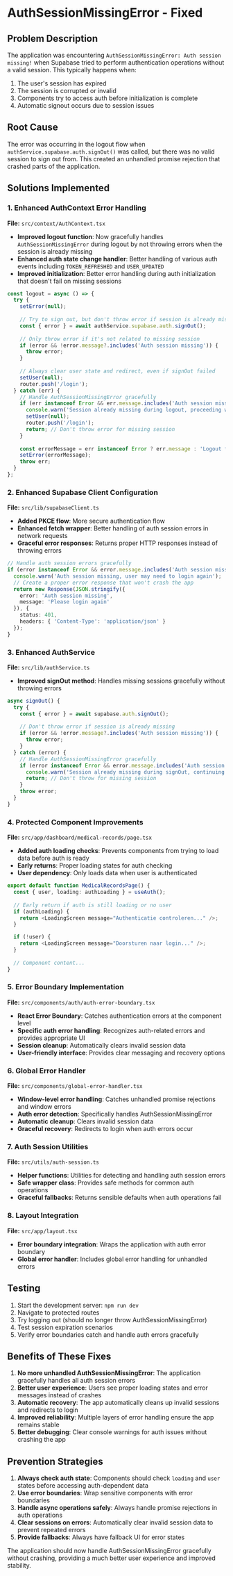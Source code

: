 # AuthSessionMissingError - Fixed

## Problem Description
The application was encountering `AuthSessionMissingError: Auth session missing!` when Supabase tried to perform authentication operations without a valid session. This typically happens when:

1. The user's session has expired
2. The session is corrupted or invalid
3. Components try to access auth before initialization is complete
4. Automatic signout occurs due to session issues

## Root Cause
The error was occurring in the logout flow when `authService.supabase.auth.signOut()` was called, but there was no valid session to sign out from. This created an unhandled promise rejection that crashed parts of the application.

## Solutions Implemented

### 1. Enhanced AuthContext Error Handling
**File:** `src/context/AuthContext.tsx`

- **Improved logout function**: Now gracefully handles `AuthSessionMissingError` during logout by not throwing errors when the session is already missing
- **Enhanced auth state change handler**: Better handling of various auth events including `TOKEN_REFRESHED` and `USER_UPDATED`
- **Improved initialization**: Better error handling during auth initialization that doesn't fail on missing sessions

```typescript
const logout = async () => {
  try {
    setError(null);
    
    // Try to sign out, but don't throw error if session is already missing
    const { error } = await authService.supabase.auth.signOut();
    
    // Only throw error if it's not related to missing session
    if (error && !error.message?.includes('Auth session missing')) {
      throw error;
    }
    
    // Always clear user state and redirect, even if signOut failed
    setUser(null);
    router.push('/login');
  } catch (err) {
    // Handle AuthSessionMissingError gracefully
    if (err instanceof Error && err.message.includes('Auth session missing')) {
      console.warn('Session already missing during logout, proceeding with cleanup');
      setUser(null);
      router.push('/login');
      return; // Don't throw error for missing session
    }
    
    const errorMessage = err instanceof Error ? err.message : 'Logout failed';
    setError(errorMessage);
    throw err;
  }
};
```

### 2. Enhanced Supabase Client Configuration
**File:** `src/lib/supabaseClient.ts`

- **Added PKCE flow**: More secure authentication flow
- **Enhanced fetch wrapper**: Better handling of auth session errors in network requests
- **Graceful error responses**: Returns proper HTTP responses instead of throwing errors

```typescript
// Handle auth session errors gracefully
if (error instanceof Error && error.message.includes('Auth session missing')) {
  console.warn('Auth session missing, user may need to login again');
  // Create a proper error response that won't crash the app
  return new Response(JSON.stringify({ 
    error: 'Auth session missing',
    message: 'Please login again'
  }), {
    status: 401,
    headers: { 'Content-Type': 'application/json' }
  });
}
```

### 3. Enhanced AuthService
**File:** `src/lib/authService.ts`

- **Improved signOut method**: Handles missing sessions gracefully without throwing errors

```typescript
async signOut() {
  try {
    const { error } = await supabase.auth.signOut();
    
    // Don't throw error if session is already missing
    if (error && !error.message?.includes('Auth session missing')) {
      throw error;
    }
  } catch (error) {
    // Handle AuthSessionMissingError gracefully
    if (error instanceof Error && error.message.includes('Auth session missing')) {
      console.warn('Session already missing during signOut, continuing...');
      return; // Don't throw for missing session
    }
    throw error;
  }
}
```

### 4. Protected Component Improvements
**File:** `src/app/dashboard/medical-records/page.tsx`

- **Added auth loading checks**: Prevents components from trying to load data before auth is ready
- **Early returns**: Proper loading states for auth checking
- **User dependency**: Only loads data when user is authenticated

```typescript
export default function MedicalRecordsPage() {
  const { user, loading: authLoading } = useAuth();
  
  // Early return if auth is still loading or no user
  if (authLoading) {
    return <LoadingScreen message="Authenticatie controleren..." />;
  }

  if (!user) {
    return <LoadingScreen message="Doorsturen naar login..." />;
  }
  
  // Component content...
}
```

### 5. Error Boundary Implementation
**File:** `src/components/auth/auth-error-boundary.tsx`

- **React Error Boundary**: Catches authentication errors at the component level
- **Specific auth error handling**: Recognizes auth-related errors and provides appropriate UI
- **Session cleanup**: Automatically clears invalid session data
- **User-friendly interface**: Provides clear messaging and recovery options

### 6. Global Error Handler
**File:** `src/components/global-error-handler.tsx`

- **Window-level error handling**: Catches unhandled promise rejections and window errors
- **Auth error detection**: Specifically handles AuthSessionMissingError
- **Automatic cleanup**: Clears invalid session data
- **Graceful recovery**: Redirects to login when auth errors occur

### 7. Auth Session Utilities
**File:** `src/utils/auth-session.ts`

- **Helper functions**: Utilities for detecting and handling auth session errors
- **Safe wrapper class**: Provides safe methods for common auth operations
- **Graceful fallbacks**: Returns sensible defaults when auth operations fail

### 8. Layout Integration
**File:** `src/app/layout.tsx`

- **Error boundary integration**: Wraps the application with auth error boundary
- **Global error handler**: Includes global error handling for unhandled errors

## Testing
1. Start the development server: `npm run dev`
2. Navigate to protected routes
3. Try logging out (should no longer throw AuthSessionMissingError)
4. Test session expiration scenarios
5. Verify error boundaries catch and handle auth errors gracefully

## Benefits of These Fixes

1. **No more unhandled AuthSessionMissingError**: The application gracefully handles all auth session errors
2. **Better user experience**: Users see proper loading states and error messages instead of crashes
3. **Automatic recovery**: The app automatically cleans up invalid sessions and redirects to login
4. **Improved reliability**: Multiple layers of error handling ensure the app remains stable
5. **Better debugging**: Clear console warnings for auth issues without crashing the app

## Prevention Strategies

1. **Always check auth state**: Components should check `loading` and `user` states before accessing auth-dependent data
2. **Use error boundaries**: Wrap sensitive components with error boundaries
3. **Handle async operations safely**: Always handle promise rejections in auth operations
4. **Clear sessions on errors**: Automatically clear invalid session data to prevent repeated errors
5. **Provide fallbacks**: Always have fallback UI for error states

The application should now handle AuthSessionMissingError gracefully without crashing, providing a much better user experience and improved stability.
